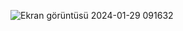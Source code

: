 ![Ekran görüntüsü 2024-01-29 091632](https://github.com/Yahyaygmr/MeyawoPortfolio-MY-Proje1/assets/101245826/06f32add-b0d5-46c9-95ff-13226574ba62)
